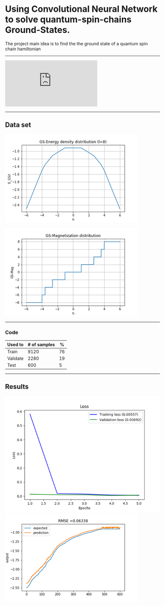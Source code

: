 # Using Convolutional Neural Network to solve quantum-spin-chains Ground-States.
The project main idea is to find the the ground state of a quantum spin chain hamiltonian

---

![hamiltonian](https://latex.codecogs.com/gif.latex?H%28%5CDelta%29%3D-%5Cfrac%7BJ%7D%7B2%7D%5Csum_%7Bj%3D1%7D%5E%7BL%7D%5Cleft%5B%5Csigma_j%5Ex%20%5Csigma_%7Bj&plus;1%7D%5Ex%20&plus;%20%5Csigma_j%5Ey%20%5Csigma_%7Bj&plus;1%7D%5Ey%20&plus;%5CDelta%5Csigma_j%5Ez%20%5Csigma_%7Bj&plus;1%7D%5Ez&plus;h%5Csigma_j%5Ez%5Cright%20%5D)

---
## Data set
![gs-energy_big](https://github.com/lfcmoraes/cnn_Hxxz/blob/master/images/GS-Energy_big.png)

![gs-mag_big](https://github.com/lfcmoraes/cnn_Hxxz/blob/master/images/GS-Mag_big.png)

---
### Code
| Used to | # of samples | % |
| --- | --- | --- |
| Train | 9120 | 76 |
| Validate| 2280 | 19 |
| Test | 600 | 5 |

---
## Results
![loss](https://github.com/lfcmoraes/cnn_Hxxz/blob/master/images/loss.png)
![predct](https://github.com/lfcmoraes/cnn_Hxxz/blob/master/images/predct.png)
